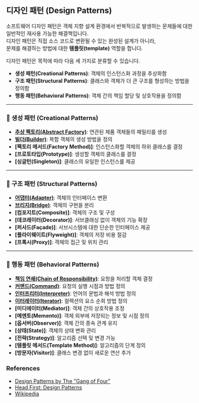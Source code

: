 ## 디자인 패턴 (Design Patterns)

소프트웨어 디자인 패턴은 객체 지향 설계 환경에서 반복적으로 발생하는 문제들에 대한  
일반적인 재사용 가능한 해결책입니다.  
디자인 패턴은 직접 소스 코드로 변환될 수 있는 완성된 설계가 아니라,  
문제를 해결하는 방법에 대한 **템플릿(template)** 역할을 합니다.  

디자인 패턴은 목적에 따라 다음 세 가지로 분류할 수 있습니다.  
- **생성 패턴(Creational Patterns)**: 객체의 인스턴스화 과정을 추상화함  
- **구조 패턴(Structural Patterns)**: 클래스와 객체가 더 큰 구조를 형성하는 방법을 정의함  
- **행동 패턴(Behavioral Patterns)**: 객체 간의 책임 할당 및 상호작용을 정의함  

---

### **📌 생성 패턴 (Creational Patterns)**  
- **[추상 팩토리(Abstract Factory)]**: 연관된 제품 객체들의 패밀리를 생성  
- **[빌더(Builder)]**: 복합 객체의 생성 방법을 정의  
- **[팩토리 메서드(Factory Method)]**: 인스턴스화할 객체의 하위 클래스를 결정  
- **[프로토타입(Prototype)]**: 생성할 객체의 클래스를 결정  
- **[싱글턴(Singleton)]**: 클래스의 유일한 인스턴스를 제공  

---

### **📌 구조 패턴 (Structural Patterns)**  
- **[어댑터(Adapter)]**: 객체의 인터페이스 변환  
- **[브리지(Bridge)]**: 객체의 구현을 분리  
- **[컴포지트(Composite)]**: 객체의 구조 및 구성  
- **[데코레이터(Decorator)]**: 서브클래싱 없이 객체의 기능 확장  
- **[퍼사드(Façade)]**: 서브시스템에 대한 단순한 인터페이스 제공  
- **[플라이웨이트(Flyweight)]**: 객체의 저장 비용 절감  
- **[프록시(Proxy)]**: 객체의 접근 및 위치 관리  

---

### **📌 행동 패턴 (Behavioral Patterns)**  
- **[책임 연쇄(Chain of Responsibility)]**: 요청을 처리할 객체 결정  
- **[커맨드(Command)]**: 요청의 실행 시점과 방법 정의  
- **[인터프리터(Interpreter)]**: 언어의 문법과 해석 방법 정의  
- **[이터레이터(Iterator)]**: 컬렉션의 요소 순회 방법 정의  
- **[미디에이터(Mediator)]**: 객체 간의 상호작용 조정  
- **[메멘토(Memento)]**: 객체 외부에 저장되는 정보 및 시점 정의  
- **[옵서버(Observer)]**: 객체 간의 종속 관계 유지  
- **[상태(State)]**: 객체의 상태 변화 관리  
- **[전략(Strategy)]**: 알고리즘 선택 및 변경 가능  
- **[템플릿 메서드(Template Method)]**: 알고리즘의 단계 정의  
- **[방문자(Visitor)]**: 클래스 변경 없이 새로운 연산 추가 


### References

* [Design Patterns by The "Gang of Four"]
* [Head First: Design Patterns]
* [Wikipedia]

[Design Patterns by The "Gang of Four"]: https://en.wikipedia.org/wiki/Design_Patterns
[Head First: Design Patterns]: http://www.headfirstlabs.com/books/hfdp/ 
[Wikipedia]: https://en.wikipedia.org/wiki/Software_design_pattern

[추상 팩토리(Abstract Factory)]: https://github.com/JONGWOONG-SEON/Learn/tree/master/Pattern/DesignPattern/CreationalPattern/AbstarctFactory
[어댑터(Adapter)]: https://github.com/JONGWOONG-SEON/Learn/tree/master/Pattern/DesignPattern/StructuralPattern/Adapter
[책임 연쇄(Chain of Responsibility)]: https://github.com/JONGWOONG-SEON/Learn/tree/master/Pattern/DesignPattern/BehavioralPattern/ChainofResponsibility
[빌더(Builder)]: https://github.com/JONGWOONG-SEON/Learn/tree/master/Pattern/DesignPattern/CreationalPattern/Builder
[브리지(Bridge)]:https://github.com/JONGWOONG-SEON/Learn/tree/master/Pattern/DesignPattern/StructuralPattern/Bridge
[커맨드(Command)]:https://github.com/JONGWOONG-SEON/Learn/tree/master/Pattern/DesignPattern/BehavioralPattern/Command
[인터프리터(Interpreter)]: https://github.com/JONGWOONG-SEON/Learn/tree/master/Pattern/DesignPattern/BehavioralPattern/Interpreter
[이터레이터(Iterator)]:https://github.com/JONGWOONG-SEON/Learn/tree/master/Pattern/DesignPattern/BehavioralPattern/Iterator